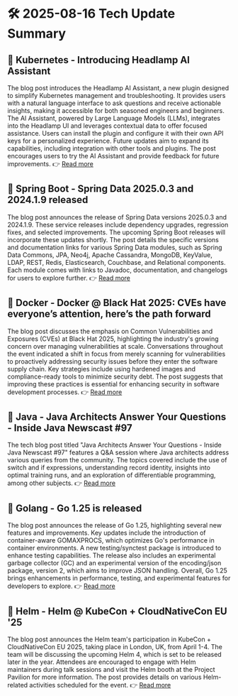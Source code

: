 # 🛠️ 2025-08-16 Tech Update Summary

## 🔹 Kubernetes - Introducing Headlamp AI Assistant
The blog post introduces the Headlamp AI Assistant, a new plugin designed to simplify Kubernetes management and troubleshooting. It provides users with a natural language interface to ask questions and receive actionable insights, making it accessible for both seasoned engineers and beginners. The AI Assistant, powered by Large Language Models (LLMs), integrates into the Headlamp UI and leverages contextual data to offer focused assistance. Users can install the plugin and configure it with their own API keys for a personalized experience. Future updates aim to expand its capabilities, including integration with other tools and plugins. The post encourages users to try the AI Assistant and provide feedback for future improvements.
👉 [Read more](https://kubernetes.io/blog/2025/08/07/introducing-headlamp-ai-assistant/)

## 🔹 Spring Boot - Spring Data 2025.0.3 and 2024.1.9 released
The blog post announces the release of Spring Data versions 2025.0.3 and 2024.1.9. These service releases include dependency upgrades, regression fixes, and selected improvements. The upcoming Spring Boot releases will incorporate these updates shortly. The post details the specific versions and documentation links for various Spring Data modules, such as Spring Data Commons, JPA, Neo4j, Apache Cassandra, MongoDB, KeyValue, LDAP, REST, Redis, Elasticsearch, Couchbase, and Relational components. Each module comes with links to Javadoc, documentation, and changelogs for users to explore further.
👉 [Read more](https://spring.io/blog/2025/08/15/spring-data-2025-0-3-and-2024-1-9-released)

## 🔹 Docker - Docker @ Black Hat 2025: CVEs have everyone’s attention, here’s the path forward
The blog post discusses the emphasis on Common Vulnerabilities and Exposures (CVEs) at Black Hat 2025, highlighting the industry's growing concern over managing vulnerabilities at scale. Conversations throughout the event indicated a shift in focus from merely scanning for vulnerabilities to proactively addressing security issues before they enter the software supply chain. Key strategies include using hardened images and compliance-ready tools to minimize security debt. The post suggests that improving these practices is essential for enhancing security in software development processes.
👉 [Read more](https://www.docker.com/blog/docker-black-hat-2025-secure-software-supply-chain/)

## 🔹 Java - Java Architects Answer Your Questions - Inside Java Newscast #97
The tech blog post titled "Java Architects Answer Your Questions - Inside Java Newscast #97" features a Q&A session where Java architects address various queries from the community. The topics covered include the use of switch and if expressions, understanding record identity, insights into optimal training runs, and an exploration of differentiable programming, among other subjects.
👉 [Read more](https://inside.java/2025/08/14/newscast-97/)

## 🔹 Golang - Go 1.25 is released
The blog post announces the release of Go 1.25, highlighting several new features and improvements. Key updates include the introduction of container-aware GOMAXPROCS, which optimizes Go's performance in container environments. A new testing/synctest package is introduced to enhance testing capabilities. The release also includes an experimental garbage collector (GC) and an experimental version of the encoding/json package, version 2, which aims to improve JSON handling. Overall, Go 1.25 brings enhancements in performance, testing, and experimental features for developers to explore.
👉 [Read more](https://go.dev/blog/go1.25)

## 🔹 Helm - Helm @ KubeCon + CloudNativeCon EU '25
The blog post announces the Helm team's participation in KubeCon + CloudNativeCon EU 2025, taking place in London, UK, from April 1-4. The team will be discussing the upcoming Helm 4, which is set to be released later in the year. Attendees are encouraged to engage with Helm maintainers during talk sessions and visit the Helm booth at the Project Pavilion for more information. The post provides details on various Helm-related activities scheduled for the event.
👉 [Read more](https://helm.sh/blog/helm-at-kubecon-eu-25/)

